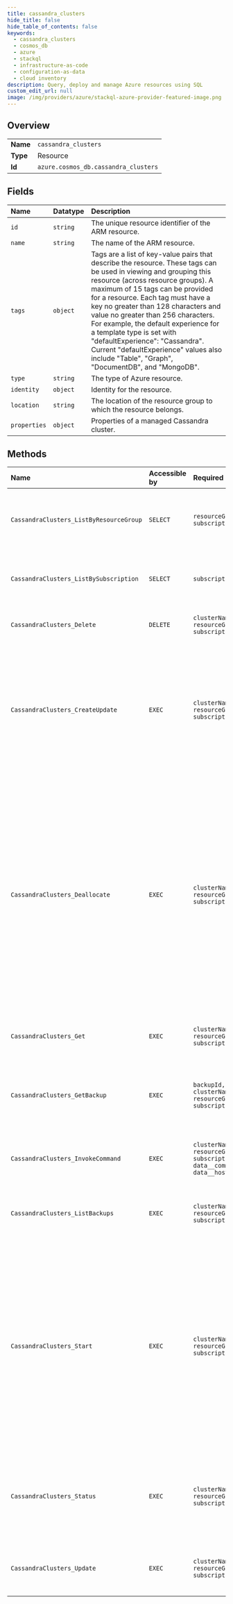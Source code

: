 ```yaml
---
title: cassandra_clusters
hide_title: false
hide_table_of_contents: false
keywords:
  - cassandra_clusters
  - cosmos_db
  - azure    
  - stackql
  - infrastructure-as-code
  - configuration-as-data
  - cloud inventory
description: Query, deploy and manage Azure resources using SQL
custom_edit_url: null
image: /img/providers/azure/stackql-azure-provider-featured-image.png
---
```

  
    

## Overview
<table><tbody>
<tr><td><b>Name</b></td><td><code>cassandra_clusters</code></td></tr>
<tr><td><b>Type</b></td><td>Resource</td></tr>
<tr><td><b>Id</b></td><td><code>azure.cosmos_db.cassandra_clusters</code></td></tr>
</tbody></table>

## Fields
| Name | Datatype | Description |
|:-----|:---------|:------------|
| `id` | `string` | The unique resource identifier of the ARM resource. |
| `name` | `string` | The name of the ARM resource. |
| `tags` | `object` | Tags are a list of key-value pairs that describe the resource. These tags can be used in viewing and grouping this resource (across resource groups). A maximum of 15 tags can be provided for a resource. Each tag must have a key no greater than 128 characters and value no greater than 256 characters. For example, the default experience for a template type is set with "defaultExperience": "Cassandra". Current "defaultExperience" values also include "Table", "Graph", "DocumentDB", and "MongoDB". |
| `type` | `string` | The type of Azure resource. |
| `identity` | `object` | Identity for the resource. |
| `location` | `string` | The location of the resource group to which the resource belongs. |
| `properties` | `object` | Properties of a managed Cassandra cluster. |
## Methods
| Name | Accessible by | Required Params | Description |
|:-----|:--------------|:----------------|:------------|
| `CassandraClusters_ListByResourceGroup` | `SELECT` | `resourceGroupName, subscriptionId` | List all managed Cassandra clusters in this resource group. |
| `CassandraClusters_ListBySubscription` | `SELECT` | `subscriptionId` | List all managed Cassandra clusters in this subscription. |
| `CassandraClusters_Delete` | `DELETE` | `clusterName, resourceGroupName, subscriptionId` | Deletes a managed Cassandra cluster. |
| `CassandraClusters_CreateUpdate` | `EXEC` | `clusterName, resourceGroupName, subscriptionId` | Create or update a managed Cassandra cluster. When updating, you must specify all writable properties. To update only some properties, use PATCH. |
| `CassandraClusters_Deallocate` | `EXEC` | `clusterName, resourceGroupName, subscriptionId` | Deallocate the Managed Cassandra Cluster and Associated Data Centers. Deallocation will deallocate the host virtual machine of this cluster, and reserved the data disk. This won't do anything on an already deallocated cluster. Use Start to restart the cluster. |
| `CassandraClusters_Get` | `EXEC` | `clusterName, resourceGroupName, subscriptionId` | Get the properties of a managed Cassandra cluster. |
| `CassandraClusters_GetBackup` | `EXEC` | `backupId, clusterName, resourceGroupName, subscriptionId` | Get the properties of an individual backup of this cluster that is available to restore. |
| `CassandraClusters_InvokeCommand` | `EXEC` | `clusterName, resourceGroupName, subscriptionId, data__command, data__host` | Invoke a command like nodetool for cassandra maintenance  |
| `CassandraClusters_ListBackups` | `EXEC` | `clusterName, resourceGroupName, subscriptionId` | List the backups of this cluster that are available to restore. |
| `CassandraClusters_Start` | `EXEC` | `clusterName, resourceGroupName, subscriptionId` | Start the Managed Cassandra Cluster and Associated Data Centers. Start will start the host virtual machine of this cluster with reserved data disk. This won't do anything on an already running cluster. Use Deallocate to deallocate the cluster. |
| `CassandraClusters_Status` | `EXEC` | `clusterName, resourceGroupName, subscriptionId` | Gets the CPU, memory, and disk usage statistics for each Cassandra node in a cluster. |
| `CassandraClusters_Update` | `EXEC` | `clusterName, resourceGroupName, subscriptionId` | Updates some of the properties of a managed Cassandra cluster. |
